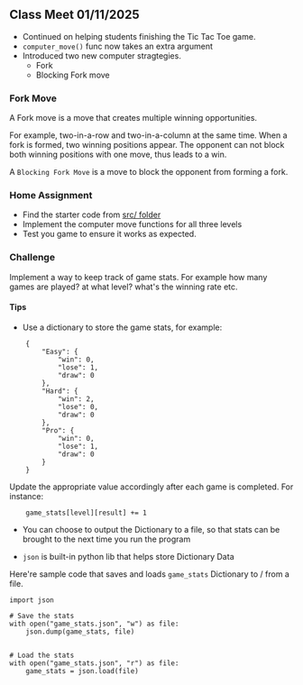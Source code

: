 ## Class Meet 01/11/2025


- Continued on helping students finishing the Tic Tac Toe game.
- `computer_move()` func now takes an extra argument
- Introduced two new computer stragtegies.
    - Fork
    - Blocking Fork move

### Fork Move
 A Fork move is a move that creates multiple winning opportunities.

 For example, two-in-a-row and two-in-a-column at the same time. When a fork is formed, two winning positions appear. The opponent can not block both winning positions with one move, thus leads to a win.


 A `Blocking Fork Move` is a move to block the opponent from forming a fork.


 ### Home Assignment

 - Find the starter code from [src/ folder](./src/)
 - Implement the computer move functions for all three levels
 - Test you game to ensure it works as expected.


 ### Challenge

 Implement a way to keep track of game stats. For example how many games are played? at what level? what's the winning rate etc.

#### Tips

- Use a dictionary to store the game stats, for example:

```
    {
        "Easy": {
            "win": 0,
            "lose": 1,
            "draw": 0
        },
        "Hard": {
            "win": 2,
            "lose": 0,
            "draw": 0
        },
        "Pro": {
            "win": 0,
            "lose": 1,
            "draw": 0
        }
    }
```
Update the appropriate value accordingly after each game is completed. For instance:

```
    game_stats[level][result] += 1
```

- You can choose to output the Dictionary to a file, so that stats can be brought to the next time you run the program

- `json` is built-in python lib that helps store Dictionary Data

Here're sample code that saves and loads `game_stats` Dictionary to / from a file.

```
import json

# Save the stats
with open("game_stats.json", "w") as file:
    json.dump(game_stats, file)


# Load the stats
with open("game_stats.json", "r") as file:
    game_stats = json.load(file)
```